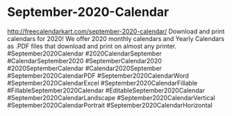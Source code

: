 # September-2020-Calendar
http://freecalendarkart.com/september-2020-calendar/ Download and print calendars for 2020! We offer 2020 monthly calendars and Yearly Calendars as .PDF files that download and print on almost any printer. #September2020Calendar #2020CalendarSeptember #CalendarSeptember2020 #SeptemberCalendar2020 #2020SeptemberCalendar #Calendar2020September #September2020CalendarPDF #September2020CalendarWord #September2020CalendarExcel #September2020CalendarFillable #FillableSeptember2020Calendar #EditableSeptember2020Calendar  #September2020CalendarLandscape #September2020CalendarVertical #September2020CalendarPortrait #September2020CalendarHorizontal
